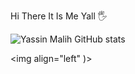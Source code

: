 Hi There It Is Me Yall 🖐

![Yassin Malih GitHub stats](https://github-readme-stats.vercel.app/api?username=anuraghazra&show_icons=true&theme=radical)

<img align="left" )>
